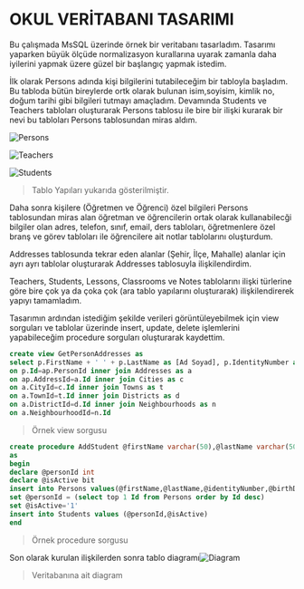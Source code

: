 # OKUL VERİTABANI TASARIMI 

Bu çalışmada MsSQL üzerinde örnek bir veritabanı tasarladım. Tasarımı yaparken büyük ölçüde normalizasyon kurallarına uyarak zamanla daha iyilerini yapmak üzere güzel bir başlangıç yapmak istedim. 

İlk olarak Persons adında kişi bilgilerini tutabileceğim bir tabloyla başladım. Bu tabloda bütün bireylerde ortk olarak bulunan isim,soyisim, kimlik no, doğum tarihi gibi bilgileri tutmayı amaçladım. Devamında Students ve Teachers tabloları oluşturarak Persons tablosu ile bire bir ilişki kurarak bir nevi bu tabloları Persons tablosundan miras aldım.


![Persons](file:///C:/Users/akinc/Pictures/Screenshots/Persons.png)

![Teachers](file:///C:/Users/akinc/Pictures/Screenshots/Teachers.png)

![Students](file:///C:/Users/akinc/Pictures/Screenshots/Students.png)

>Tablo Yapıları yukarıda gösterilmiştir.

Daha sonra kişilere (Öğretmen ve Öğrenci) özel bilgileri Persons tablosundan miras alan öğretman ve öğrencilerin ortak olarak kullanabilecği bilgiler olan adres, telefon, sınıf, email, ders tabloları, öğretmenlere özel branş ve görev tabloları ile öğrencilere ait notlar tablolarını oluşturdum.

Addresses tablosunda tekrar eden alanlar (Şehir, İlçe, Mahalle) alanlar için ayrı ayrı tablolar oluşturarak Addresses tablosuyla ilişkilendirdim.

Teachers, Students, Lessons, Classrooms ve Notes tablolarını ilişki türlerine göre bire çok ya da çoka çok (ara tablo yapılarını oluşturarak) ilişkilendirerek yapıyı tamamladım.


Tasarımın ardından istediğim şekilde verileri görüntüleyebilmek için view sorguları ve tablolar üzerinde insert, update, delete işlemlerini yapabileceğim procedure sorguları oluşturarak kaydettim. 

```sql
create view GetPersonAddresses as
select p.FirstName + ' ' + p.LastName as [Ad Soyad], p.IdentityNumber as [Kimlik No],p.Birtday as [Doğum Tarihi], p.PlaceOfBirth as [Doğum Yeri], p.MotherName as [Anne Adı], p.FatherName as [Baba Adı], d.Name as Semt,n.Name as Mahalle, a.Street as [Cadde - Sokak], a.BuildingNumber as [Bina No], a.Floor as Kat, a.Apartment as [Daire No], t.Name as İlçe, c.Name as Şehir from Persons as p inner join AddressAndPersons as ap
on p.Id=ap.PersonId inner join Addresses as a
on ap.AddressId=a.Id inner join Cities as c
on a.CityId=c.Id inner join Towns as t
on a.TownId=t.Id inner join Districts as d
on a.DistrictId=d.Id inner join Neighbourhoods as n
on a.NeighbourhoodId=n.Id
```
>Örnek view sorgusu

```sql
create procedure AddStudent @firstName varchar(50),@lastName varchar(50),@identityNumber char(11),@birthDay datetime, @placeOfBirth varchar(50),@motherName varchar(50), @fatherName varchar(50)
as
begin
declare @personId int
declare @isActive bit
insert into Persons values(@firstName,@lastName,@identityNumber,@birthDay,@placeOfBirth,@motherName,@fatherName)
set @personId = (select top 1 Id from Persons order by Id desc)
set @isActive='1'
insert into Students values (@personId,@isActive)
end
```
>Örnek procedure sorgusu

Son olarak kurulan ilişkilerden sonra tablo diagramı![Diagram](file:///C:/Users/akinc/Pictures/Screenshots/sql-odev.png)

>Veritabanına ait diagram


